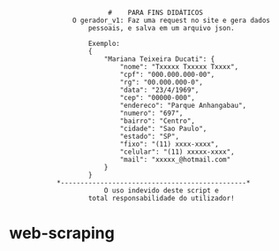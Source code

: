                             #    PARA FINS DIDÁTICOS
                    O gerador_v1: Faz uma request no site e gera dados
                        pessoais, e salva em um arquivo json.
                        
                        Exemplo:
                        {
                            "Mariana Teixeira Ducati": {
                                "nome": "Txxxxx Txxxxx Txxxx",
                                "cpf": "000.000.000-00",
                                "rg": "00.000.000-0",
                                "data": "23/4/1969",
                                "cep": "00000-000",
                                "endereco": "Parque Anhangabau",
                                "numero": "697",
                                "bairro": "Centro",
                                "cidade": "Sao Paulo",
                                "estado": "SP",
                                "fixo": "(11) xxxx-xxxx",
                                "celular": "(11) xxxxx-xxxx",
                                "mail": "xxxxx_@hotmail.com"
                            }
                        }
                *-----------------------------------------------*
                            O uso indevido deste script e
                        total responsabilidade do utilizador!

# web-scraping
